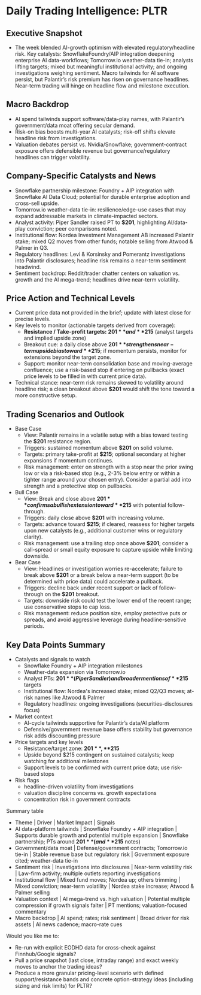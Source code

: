 # Daily Trading Intelligence: PLTR

## Executive Snapshot
- The week blended AI-growth optimism with elevated regulatory/headline risk. Key catalysts: SnowflakeFoundry/AIP integration deepening enterprise AI data-workflows; Tomorrow.io weather-data tie-in; analysts lifting targets; mixed but meaningful institutional activity; and ongoing investigations weighing sentiment. Macro tailwinds for AI software persist, but Palantir’s risk premium has risen on governance headlines. Near-term trading will hinge on headline flow and milestone execution.

## Macro Backdrop
- AI spend tailwinds support software/data-play names, with Palantir’s government/data moat offering secular demand.
- Risk-on bias boosts multi-year AI catalysts; risk-off shifts elevate headline risk from investigations.
- Valuation debates persist vs. Nvidia/Snowflake; government-contract exposure offers defensible revenue but governance/regulatory headlines can trigger volatility.

## Company-Specific Catalysts and News
- Snowflake partnership milestone: Foundry + AIP integration with Snowflake AI Data Cloud; potential for durable enterprise adoption and cross-sell upside.
- Tomorrow.io weather-data tie-in: resilience/edge-use cases that may expand addressable markets in climate-impacted sectors.
- Analyst activity: Piper Sandler raised PT to **$201**, highlighting AI/data-play conviction; peer comparisons noted.
- Institutional flow: Nordea Investment Management AB increased Palantir stake; mixed Q2 moves from other funds; notable selling from Atwood & Palmer in Q3.
- Regulatory headlines: Levi & Korsinsky and Pomerantz investigations into Palantir disclosures; headline risk remains a near-term sentiment headwind.
- Sentiment backdrop: Reddit/trader chatter centers on valuation vs. growth and the AI mega-trend; headlines drive near-term volatility.

## Price Action and Technical Levels
- Current price data not provided in the brief; update with latest close for precise levels.
- Key levels to monitor (actionable targets derived from coverage):
  - **Resistance / Take-profit targets:** **$201** and **$215** (analyst targets and implied upside zone)
  - Breakout cue: a daily close above **$201** strengthens near-term upside bias toward **$215**; if momentum persists, monitor for extensions beyond the target zone.
  - Support: monitor near-term consolidation base and moving-average confluence; use a risk-based stop if entering on pullbacks (exact price levels to be filled in with current price data).
- Technical stance: near-term risk remains skewed to volatility around headline risk; a clean breakout above **$201** would shift the tone toward a more constructive setup.

## Trading Scenarios and Outlook
- Base Case
  - View: Palantir remains in a volatile setup with a bias toward testing the **$201** resistance region.
  - Triggers: sustained momentum above **$201** on solid volume.
  - Targets: primary take-profit at **$215**; optional secondary at higher expansions if momentum continues.
  - Risk management: enter on strength with a stop near the prior swing low or via a risk-based stop (e.g., 2-3% below entry or within a tighter range around your chosen entry). Consider a partial add into strength and a protective stop on pullbacks.
- Bull Case
  - View: Break and close above **$201** confirms a bullish extension toward **$215** with potential follow-through.
  - Triggers: daily close above **$201** with increasing volume.
  - Targets: advance toward **$215**; if cleared, reassess for higher targets upon new catalysts (e.g., additional customer wins or regulatory clarity).
  - Risk management: use a trailing stop once above **$201**; consider a call-spread or small equity exposure to capture upside while limiting downside.
- Bear Case
  - View: Headlines or investigation worries re-accelerate; failure to break above **$201** or a break below a near-term support (to be determined with price data) could accelerate a pullback.
  - Triggers: decline back under recent support or lack of follow-through on the **$201** breakout.
  - Targets: downside risk could test the lower end of the recent range; use conservative stops to cap loss.
  - Risk management: reduce position size, employ protective puts or spreads, and avoid aggressive leverage during headline-sensitive periods.

## Key Data Points Summary
- Catalysts and signals to watch
  - Snowflake Foundry + AIP integration milestones
  - Weather-data expansion via Tomorrow.io
  - Analyst PTs: **$201** (Piper Sandler) and broader mentions of **$215** targets
  - Institutional flow: Nordea's increased stake; mixed Q2/Q3 moves; at-risk names like Atwood & Palmer
  - Regulatory headlines: ongoing investigations (securities-disclosures focus)
- Market context
  - AI-cycle tailwinds supportive for Palantir’s data/AI platform
  - Defensive/government revenue base offers stability but governance risk adds discounting pressure
- Price targets and key levels
  - Resistance/target zone: **$201**, **$215**
  - Upside beyond $215 contingent on sustained catalysts; keep watching for additional milestones
  - Support levels to be confirmed with current price data; use risk-based stops
- Risk flags
  - headline-driven volatility from investigations
  - valuation discipline concerns vs. growth expectations
  - concentration risk in government contracts

Summary table
- Theme | Driver | Market Impact | Signals
- AI data-platform tailwinds | Snowflake Foundry + AIP integration | Supports durable growth and potential multiple expansion | Snowflake partnership; PTs around **$201** (and **$215** notes)
- Government/data moat | Defense/government contracts; Tomorrow.io tie-in | Stable revenue base but regulatory risk | Government exposure cited; weather-data tie-in
- Sentiment risk | Investigations into disclosures | Near-term volatility risk | Law-firm activity; multiple outlets reporting investigations
- Institutional flow | Mixed fund moves; Nordea up; others trimming | Mixed conviction; near-term volatility | Nordea stake increase; Atwood & Palmer selling
- Valuation context | AI mega-trend vs. high valuation | Potential multiple compression if growth signals falter | PT mentions; valuation-focused commentary
- Macro backdrop | AI spend; rates; risk sentiment | Broad driver for risk assets | AI news cadence; macro-rate cues

Would you like me to:
- Re-run with explicit EODHD data for cross-check against Finnhub/Google signals?
- Pull a price snapshot (last close, intraday range) and exact weekly moves to anchor the trading ideas?
- Produce a more granular pricing-level scenario with defined support/resistance bands and concrete option-strategy ideas (including sizing and risk limits) for PLTR?